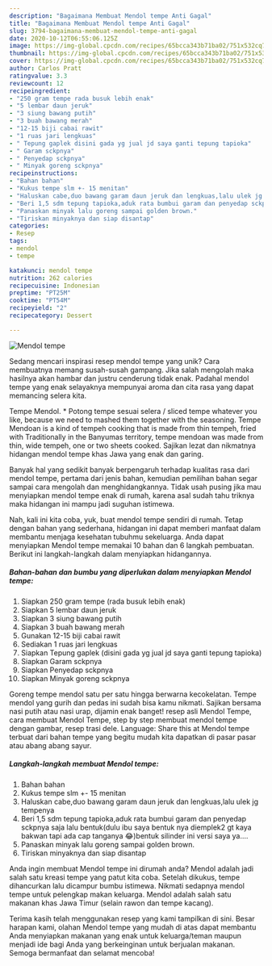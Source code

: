 ```yaml
---
description: "Bagaimana Membuat Mendol tempe Anti Gagal"
title: "Bagaimana Membuat Mendol tempe Anti Gagal"
slug: 3794-bagaimana-membuat-mendol-tempe-anti-gagal
date: 2020-10-12T06:55:06.125Z
image: https://img-global.cpcdn.com/recipes/65bcca343b71ba02/751x532cq70/mendol-tempe-foto-resep-utama.jpg
thumbnail: https://img-global.cpcdn.com/recipes/65bcca343b71ba02/751x532cq70/mendol-tempe-foto-resep-utama.jpg
cover: https://img-global.cpcdn.com/recipes/65bcca343b71ba02/751x532cq70/mendol-tempe-foto-resep-utama.jpg
author: Carlos Pratt
ratingvalue: 3.3
reviewcount: 12
recipeingredient:
- "250 gram tempe rada busuk lebih enak"
- "5 lembar daun jeruk"
- "3 siung bawang putih"
- "3 buah bawang merah"
- "12-15 biji cabai rawit"
- "1 ruas jari lengkuas"
- " Tepung gaplek disini gada yg jual jd saya ganti tepung tapioka"
- " Garam sckpnya"
- " Penyedap sckpnya"
- " Minyak goreng sckpnya"
recipeinstructions:
- "Bahan bahan"
- "Kukus tempe slm +- 15 menitan"
- "Haluskan cabe,duo bawang garam daun jeruk dan lengkuas,lalu ulek jg tempenya"
- "Beri 1,5 sdm tepung tapioka,aduk rata bumbui garam dan penyedap sckpnya saja lalu bentuk(dulu ibu saya bentuk nya diemplek2 gt kaya bakwan tapi ada cap tanganya 😂)bentuk silinder ini versi saya ya...."
- "Panaskan minyak lalu goreng sampai golden brown."
- "Tiriskan minyaknya dan siap disantap"
categories:
- Resep
tags:
- mendol
- tempe

katakunci: mendol tempe 
nutrition: 262 calories
recipecuisine: Indonesian
preptime: "PT25M"
cooktime: "PT54M"
recipeyield: "2"
recipecategory: Dessert

---
```



![Mendol tempe](https://img-global.cpcdn.com/recipes/65bcca343b71ba02/751x532cq70/mendol-tempe-foto-resep-utama.jpg)

Sedang mencari inspirasi resep mendol tempe yang unik? Cara membuatnya memang susah-susah gampang. Jika salah mengolah maka hasilnya akan hambar dan justru cenderung tidak enak. Padahal mendol tempe yang enak selayaknya mempunyai aroma dan cita rasa yang dapat memancing selera kita.

Tempe Mendol. * Potong tempe sesuai selera / sliced tempe whatever you like, because we need to mashed them together with the seasoning. Tempe Mendoan is a kind of tempeh cooking that is made from thin tempeh, fried with Traditionally in the Banyumas territory, tempe mendoan was made from thin, wide tempeh, one or two sheets cooked. Sajikan lezat dan nikmatnya hidangan mendol tempe khas Jawa yang enak dan garing.

Banyak hal yang sedikit banyak berpengaruh terhadap kualitas rasa dari mendol tempe, pertama dari jenis bahan, kemudian pemilihan bahan segar sampai cara mengolah dan menghidangkannya. Tidak usah pusing jika mau menyiapkan mendol tempe enak di rumah, karena asal sudah tahu triknya maka hidangan ini mampu jadi suguhan istimewa.


Nah, kali ini kita coba, yuk, buat mendol tempe sendiri di rumah. Tetap dengan bahan yang sederhana, hidangan ini dapat memberi manfaat dalam membantu menjaga kesehatan tubuhmu sekeluarga. Anda dapat menyiapkan Mendol tempe memakai 10 bahan dan 6 langkah pembuatan. Berikut ini langkah-langkah dalam menyiapkan hidangannya.

<!--inarticleads1-->

##### Bahan-bahan dan bumbu yang diperlukan dalam menyiapkan Mendol tempe:

1. Siapkan 250 gram tempe (rada busuk lebih enak)
1. Siapkan 5 lembar daun jeruk
1. Siapkan 3 siung bawang putih
1. Siapkan 3 buah bawang merah
1. Gunakan 12-15 biji cabai rawit
1. Sediakan 1 ruas jari lengkuas
1. Siapkan  Tepung gaplek (disini gada yg jual jd saya ganti tepung tapioka)
1. Siapkan  Garam sckpnya
1. Siapkan  Penyedap sckpnya
1. Siapkan  Minyak goreng sckpnya


Goreng tempe mendol satu per satu hingga berwarna kecokelatan. Tempe mendol yang gurih dan pedas ini sudah bisa kamu nikmati. Sajikan bersama nasi putih atau nasi urap, dijamin enak banget! resep asli Mendol Tempe, cara membuat Mendol Tempe, step by step membuat mendol tempe dengan gambar, resep trasi dele. Language: Share this at Mendol tempe terbuat dari bahan tempe yang begitu mudah kita dapatkan di pasar pasar atau abang abang sayur. 

<!--inarticleads2-->

##### Langkah-langkah membuat Mendol tempe:

1. Bahan bahan
1. Kukus tempe slm +- 15 menitan
1. Haluskan cabe,duo bawang garam daun jeruk dan lengkuas,lalu ulek jg tempenya
1. Beri 1,5 sdm tepung tapioka,aduk rata bumbui garam dan penyedap sckpnya saja lalu bentuk(dulu ibu saya bentuk nya diemplek2 gt kaya bakwan tapi ada cap tanganya 😂)bentuk silinder ini versi saya ya....
1. Panaskan minyak lalu goreng sampai golden brown.
1. Tiriskan minyaknya dan siap disantap


Anda ingin membuat Mendol tempe ini dirumah anda? Mendol adalah jadi salah satu kreasi tempe yang patut kita coba. Setelah dikukus, tempe dihancurkan lalu dicampur bumbu istimewa. Nikmati sedapnya mendol tempe untuk pelengkap makan keluarga. Mendol adalah salah satu makanan khas Jawa Timur (selain rawon dan tempe kacang). 

Terima kasih telah menggunakan resep yang kami tampilkan di sini. Besar harapan kami, olahan Mendol tempe yang mudah di atas dapat membantu Anda menyiapkan makanan yang enak untuk keluarga/teman maupun menjadi ide bagi Anda yang berkeinginan untuk berjualan makanan. Semoga bermanfaat dan selamat mencoba!
